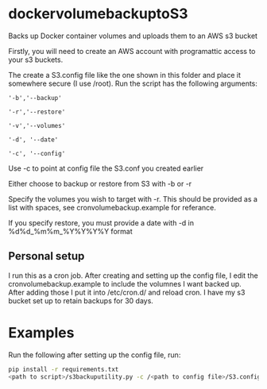 # dockervolumebackuptoS3
Backs up Docker container volumes and uploads them to an AWS s3 bucket

Firstly, you will need to create an AWS account with programattic access to your s3 buckets.

The create a S3.config file like the one shown in this folder and place it somewhere secure (I use /root).
Run the script has the following arguments:
```
'-b','--backup'

'-r','--restore'

'-v','--volumes'

'-d', '--date'

'-c', '--config'
```

Use -c to point at config file the S3.conf you created earlier

Either choose to backup or restore from S3 with -b or -r

Specify the volumes you wish to target with -r. This should be provided as a list with spaces, see cronvolumebackup.example for referance.

If you specify restore, you must provide a date with -d in %d%d_%m%m_%Y%Y%Y%Y format

## Personal setup
I run this as a cron job. After creating and setting up the config file, I edit the cronvolumebackup.example to include the volumnes I want backed up.
After adding those I put it into /etc/cron.d/ and reload cron. I have my s3 bucket set up to retain backups for 30 days.

# Examples

Run the following after setting up the config file, run:
```bash
pip install -r requirements.txt
<path to script>/s3backuputility.py -c /<path to config file>/S3.config -b -v <Volume name>  <Volume name>
```
